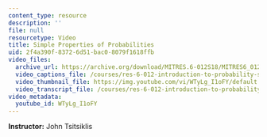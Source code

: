 ```yaml
---
content_type: resource
description: ''
file: null
resourcetype: Video
title: Simple Properties of Probabilities
uid: 2f4a390f-8372-6d51-bac0-8079f1618ffb
video_files:
  archive_url: https://archive.org/download/MITRES.6-012S18/MITRES6_012S18_L01-05_300k.mp4
  video_captions_file: /courses/res-6-012-introduction-to-probability-spring-2018/243fe46acdef5dd7b6ba93990b8fa009_WTyLg_I1oFY.vtt
  video_thumbnail_file: https://img.youtube.com/vi/WTyLg_I1oFY/default.jpg
  video_transcript_file: /courses/res-6-012-introduction-to-probability-spring-2018/dfcf950e851650eac943774b24fa7a57_WTyLg_I1oFY.pdf
video_metadata:
  youtube_id: WTyLg_I1oFY
---
```


**Instructor:** John Tsitsiklis